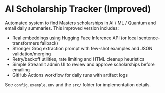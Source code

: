 # AI Scholarship Tracker (Improved)

Automated system to find Masters scholarships in AI / ML / Quantum and email daily summaries.
This improved version includes:
- Real embeddings using Hugging Face Inference API (or local sentence-transformers fallback)
- Stronger Groq extraction prompt with few-shot examples and JSON validation/merging
- Retry/backoff utilities, rate limiting and HTML cleanup heuristics
- Simple Streamlit admin UI to review and approve scholarships before emailing
- GitHub Actions workflow for daily runs with artifact logs

See `config.example.env` and the `src/` folder for implementation details.
